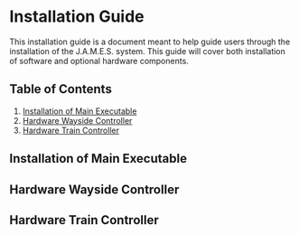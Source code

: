 # Installation Guide
This installation guide is a document meant to help guide users through the installation of the J.A.M.E.S. system. This guide will cover both installation of software and optional hardware components.

## Table of Contents
1. [Installation of Main Executable](installation_guide.md#installation-of-main-executable)
2. [Hardware Wayside Controller](installation_guide.md#hardware-wayside-controller)
3. [Hardware Train Controller](installation_guide.md#hardware-train-controller)

## Installation of Main Executable

## Hardware Wayside Controller

## Hardware Train Controller